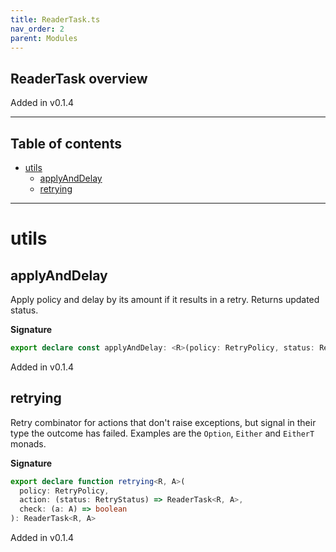 ```yaml
---
title: ReaderTask.ts
nav_order: 2
parent: Modules
---
```


## ReaderTask overview

Added in v0.1.4

---

<h2 class="text-delta">Table of contents</h2>

- [utils](#utils)
  - [applyAndDelay](#applyanddelay)
  - [retrying](#retrying)

---

# utils

## applyAndDelay

Apply policy and delay by its amount if it results in a retry.
Returns updated status.

**Signature**

```ts
export declare const applyAndDelay: <R>(policy: RetryPolicy, status: RetryStatus) => ReaderTask<R, RetryStatus>
```

Added in v0.1.4

## retrying

Retry combinator for actions that don't raise exceptions, but
signal in their type the outcome has failed. Examples are the
`Option`, `Either` and `EitherT` monads.

**Signature**

```ts
export declare function retrying<R, A>(
  policy: RetryPolicy,
  action: (status: RetryStatus) => ReaderTask<R, A>,
  check: (a: A) => boolean
): ReaderTask<R, A>
```

Added in v0.1.4
